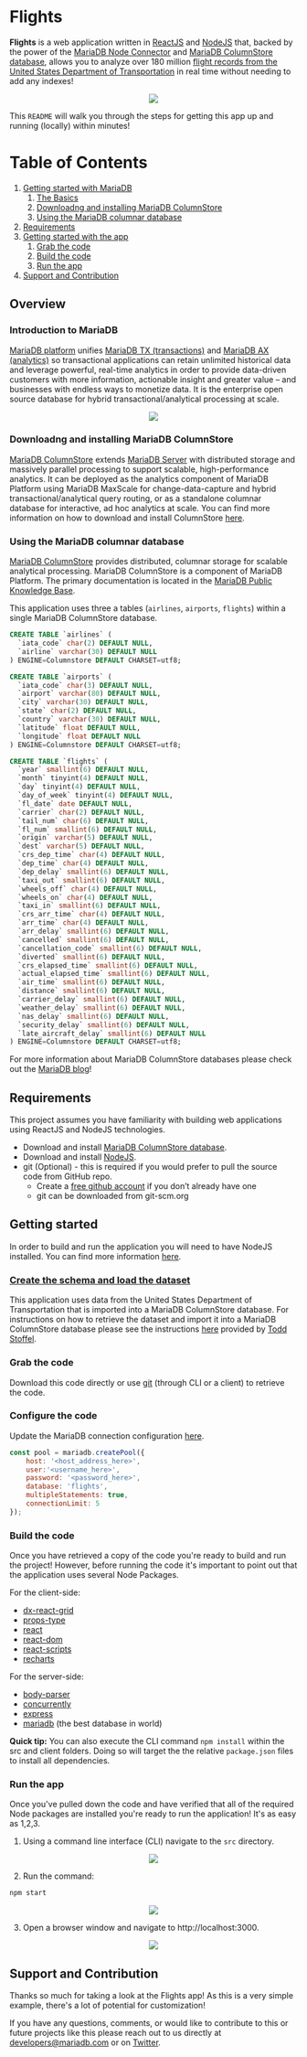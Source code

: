 # Flights

**Flights** is a web application written in [ReactJS](https://reactjs.org) and [NodeJS](https://nodejs.org) that, backed by the power of the [MariaDB Node Connector](https://github.com/MariaDB/mariadb-connector-nodejs) and [MariaDB ColumnStore database](https://mariadb.com/docs/features/mariadb-columnstore/), allows you to analyze over 180 million [flight records from the United States Department of Transportation](https://www.transtats.bts.gov/DL_SelectFields.asp?Table_ID=236&DB_Short_Name=On-Time) in real time without needing to add any indexes!

<p align="center" spacing="10">
    <img src="media/demo.gif" />
</p>

This `README` will walk you through the steps for getting this app up and running (locally) within minutes!

# Table of Contents
1. [Getting started with MariaDB](#overview)
    1. [The Basics](#intro-mariadb)
    2. [Downloadng and installing MariaDB ColumnStore](#installation)
    3. [Using the MariaDB columnar database](#mariadb-columnar)
2. [Requirements](#requirements)
3. [Getting started with the app](#getting-started)
    1. [Grab the code](#grab-code)
    2. [Build the code](#build-code)
    3. [Run the app](#run-app)
4. [Support and Contribution](#support-contribution)

## Overview <a name="overview"></a>

### Introduction to MariaDB <a name="intro-mariadb"></a>

[MariaDB platform](https://mariadb.com/products/mariadb-platform/) unifies [MariaDB TX (transactions)](https://mariadb.com/products/mariadb-platform-transactional/) and [MariaDB AX (analytics)](https://mariadb.com/products/mariadb-platform-analytical/) so transactional applications can retain unlimited historical data and leverage powerful, real-time analytics in order to provide data-driven customers with more information, actionable insight and greater value – and businesses with endless ways to monetize data. It is the enterprise open source database for hybrid transactional/analytical processing at scale.

<p align="center">
    <img src="media/platform.png" />
</p>

### Downloadng and installing MariaDB ColumnStore <a name="installation"></a>

[MariaDB ColumnStore](https://mariadb.com/docs/features/mariadb-columnstore/) extends [MariaDB Server](https://mariadb.com/products/) with distributed storage and massively parallel processing to support scalable, high-performance analytics. It can be deployed as the analytics component of MariaDB Platform using MariaDB MaxScale for change-data-capture and hybrid transactional/analytical query routing, or as a standalone columnar database for interactive, ad hoc analytics at scale. You can find more information on how to download and install ColumnStore [here](https://mariadb.com/downloads/#mariadb_platform-mariadb_columnstore).

### Using the MariaDB columnar database <a name="mariadb-columnar"></a>

[MariaDB ColumnStore](https://mariadb.com/docs/features/mariadb-columnstore/) provides distributed, columnar storage for scalable analytical processing. MariaDB ColumnStore is a component of MariaDB Platform. The primary documentation is located in the [MariaDB Public Knowledge Base](https://mariadb.com/kb/en/library/mariadb-columnstore/).

This application uses three a tables (`airlines`, `airports`, `flights`) within a single MariaDB ColumnStore database.

```sql
CREATE TABLE `airlines` (
  `iata_code` char(2) DEFAULT NULL,
  `airline` varchar(30) DEFAULT NULL
) ENGINE=Columnstore DEFAULT CHARSET=utf8;
```

```sql
CREATE TABLE `airports` (
  `iata_code` char(3) DEFAULT NULL,
  `airport` varchar(80) DEFAULT NULL,
  `city` varchar(30) DEFAULT NULL,
  `state` char(2) DEFAULT NULL,
  `country` varchar(30) DEFAULT NULL,
  `latitude` float DEFAULT NULL,
  `longitude` float DEFAULT NULL
) ENGINE=Columnstore DEFAULT CHARSET=utf8;
```

```sql
CREATE TABLE `flights` (
  `year` smallint(6) DEFAULT NULL,
  `month` tinyint(4) DEFAULT NULL,
  `day` tinyint(4) DEFAULT NULL,
  `day_of_week` tinyint(4) DEFAULT NULL,
  `fl_date` date DEFAULT NULL,
  `carrier` char(2) DEFAULT NULL,
  `tail_num` char(6) DEFAULT NULL,
  `fl_num` smallint(6) DEFAULT NULL,
  `origin` varchar(5) DEFAULT NULL,
  `dest` varchar(5) DEFAULT NULL,
  `crs_dep_time` char(4) DEFAULT NULL,
  `dep_time` char(4) DEFAULT NULL,
  `dep_delay` smallint(6) DEFAULT NULL,
  `taxi_out` smallint(6) DEFAULT NULL,
  `wheels_off` char(4) DEFAULT NULL,
  `wheels_on` char(4) DEFAULT NULL,
  `taxi_in` smallint(6) DEFAULT NULL,
  `crs_arr_time` char(4) DEFAULT NULL,
  `arr_time` char(4) DEFAULT NULL,
  `arr_delay` smallint(6) DEFAULT NULL,
  `cancelled` smallint(6) DEFAULT NULL,
  `cancellation_code` smallint(6) DEFAULT NULL,
  `diverted` smallint(6) DEFAULT NULL,
  `crs_elapsed_time` smallint(6) DEFAULT NULL,
  `actual_elapsed_time` smallint(6) DEFAULT NULL,
  `air_time` smallint(6) DEFAULT NULL,
  `distance` smallint(6) DEFAULT NULL,
  `carrier_delay` smallint(6) DEFAULT NULL,
  `weather_delay` smallint(6) DEFAULT NULL,
  `nas_delay` smallint(6) DEFAULT NULL,
  `security_delay` smallint(6) DEFAULT NULL,
  `late_aircraft_delay` smallint(6) DEFAULT NULL
) ENGINE=Columnstore DEFAULT CHARSET=utf8;
```

For more information about MariaDB ColumnStore databases please check out the [MariaDB blog](https://mariadb.com/search-results/?q=columnstore)!


## Requirements <a name="requirements"></a>

This project assumes you have familiarity with building web applications using ReactJS and NodeJS technologies. 

* Download and install [MariaDB ColumnStore database](https://go.mariadb.com/download-mariadb-server-community.html?utm_source=google&utm_medium=ppc&utm_campaign=MKG-Search-Google-Branded-DL-NA-Server-DL&gclid=CjwKCAiAwZTuBRAYEiwAcr67OUBIqnFBo9rUBhYql3VZV_nhlSKzkwoUv7vhA6gwNdGoBSc2uWe7SBoCX_oQAvD_BwE). 
* Download and install [NodeJS](https://nodejs.org/).
* git (Optional) - this is required if you would prefer to pull the source code from GitHub repo.
    - Create a [free github account](https://github.com/) if you don’t already have one
    - git can be downloaded from git-scm.org

## Getting started <a name="getting-started"></a>

In order to build and run the application you will need to have NodeJS installed. You can find more information [here](https://nodejs.org/).

### [Create the schema and load the dataset](https://github.com/mariadb-corporation/mariadb-columnstore-samples/tree/master/flights) <a name="create-schema"></a>

This application uses data from the United States Department of Transportation that is imported into a MariaDB ColumnStore database. For instructions on how to retrieve the dataset and import it into a MariaDB ColumnStore database please see the instructions [here](https://github.com/mariadb-corporation/mariadb-columnstore-samples/tree/master/flights) provided by [Todd Stoffel](https://github.com/toddstoffel).


### Grab the code <a name="grab-code"></a>

Download this code directly or use [git](git-scm.org) (through CLI or a client) to retrieve the code.

### Configure the code <a name="configure-code"></a>

Update the MariaDB connection configuration [here](src/db.js).

```js
const pool = mariadb.createPool({
    host: '<host_address_here>', 
    user:'<username_here>', 
    password: '<password_here>',
    database: 'flights',
    multipleStatements: true,
    connectionLimit: 5
});
```

### Build the code <a name="build-code"></a>

Once you have retrieved a copy of the code you're ready to build and run the project! However, before running the code it's important to point out that the application uses several Node Packages.

For the client-side:
- [dx-react-grid](https://www.npmjs.com/package/@devexpress/dx-react-grid)
- [props-type](https://www.npmjs.com/package/props-type)
- [react](https://www.npmjs.com/package/react)
- [react-dom](https://www.npmjs.com/package/react-dom)
- [react-scripts](https://www.npmjs.com/package/react-scripts)
- [recharts](https://www.npmjs.com/package/recharts)

For the server-side:
- [body-parser](https://www.npmjs.com/package/body-parser)
- [concurrently](https://www.npmjs.com/package/concurrently)
- [express](https://www.npmjs.com/package/express)
- [mariadb](https://www.npmjs.com/package/mariadb) (the best database in world)

**Quick tip:** You can also execute the CLI command `npm install`  within the src and client folders. Doing so will target the the relative `package.json` files to install all dependencies.


### Run the app <a name="run-app"></a>

Once you've pulled down the code and have verified that all of the required Node packages are installed you're ready to run the application! It's as easy as 1,2,3.

1. Using a command line interface (CLI) navigate to the `src` directory.

<p align="center">
    <img src="media/cli_root.png" />
</p>

2. Run the command:

```bash
npm start
```

<p align="center">
    <img src="media/npm_start.png" />
</p>

3. Open a browser window and navigate to http://localhost:3000.

<p align="center">
    <img src="media/get_started.png" />
</p>

## Support and Contribution <a name="support-contribution"></a>

Thanks so much for taking a look at the Flights app! As this is a very simple example, there's a lot of potential for customization! 

If you have any questions, comments, or would like to contribute to this or future projects like this please reach out to us directly at developers@mariadb.com or on [Twitter](https://twitter.com/mariadb).
